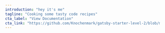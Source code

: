 ```yaml
---
introduction: "hey it's me"
tagline: "Cooking some tasty code recipes"
cta_label: "View Documentation"
cta_link: "https://github.com/Knochenmark/gatsby-starter-level-2/blob/master/README.md"
---
```


